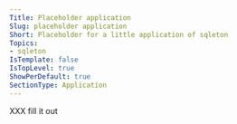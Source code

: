 ```yaml
---
Title: Placeholder application
Slug: placeholder application
Short: Placeholder for a little application of sqleton
Topics:
- sqleton
IsTemplate: false
IsTopLevel: true
ShowPerDefault: true
SectionType: Application
---
```


XXX fill it out